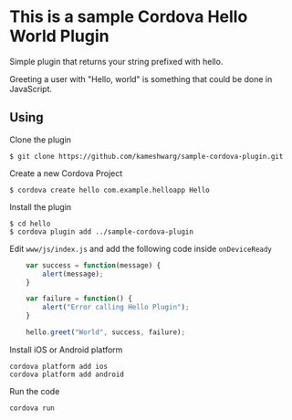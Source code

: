 # This is a sample Cordova Hello World Plugin

Simple plugin that returns your string prefixed with hello.

Greeting a user with "Hello, world" is something that could be done in JavaScript. 

## Using
Clone the plugin

    $ git clone https://github.com/kameshwarg/sample-cordova-plugin.git

Create a new Cordova Project

    $ cordova create hello com.example.helloapp Hello
    
Install the plugin

    $ cd hello
    $ cordova plugin add ../sample-cordova-plugin
    

Edit `www/js/index.js` and add the following code inside `onDeviceReady`

```js
    var success = function(message) {
        alert(message);
    }

    var failure = function() {
        alert("Error calling Hello Plugin");
    }

    hello.greet("World", success, failure);
```

Install iOS or Android platform

    cordova platform add ios
    cordova platform add android
    
Run the code

    cordova run 
